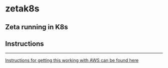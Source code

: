 # zetak8s
Zeta running in K8s
--------




## Instructions
----
[Instructions for getting this working with AWS can be found here](INSTRUCTIONS.md)

